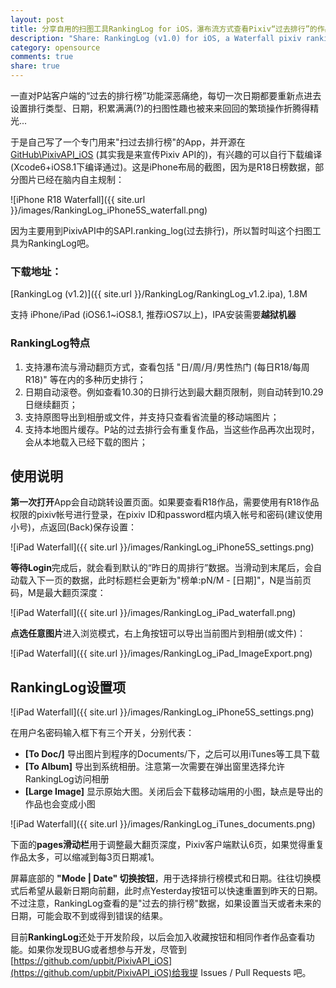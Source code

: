 ```yaml
---
layout: post
title: 分享自用的扫图工具RankingLog for iOS，瀑布流方式查看Pixiv“过去排行”的作品
description: "Share: RankingLog (v1.0) for iOS, a Waterfall pixiv ranking_log client"
category: opensource
comments: true
share: true
---
```


一直对P站客户端的“过去的排行榜”功能深恶痛绝，每切一次日期都要重新点进去设置排行类型、日期，积累满满(?)的扫图性趣也被来来回回的繁琐操作折腾得精光...

于是自己写了一个专门用来"扫过去排行榜"的App，并开源在 [GitHub\PixivAPI_iOS](https://github.com/upbit/PixivAPI_iOS/tree/master/examples/RankingLog) (其实我是来宣传Pixiv API的)，有兴趣的可以自行下载编译(Xcode6+iOS8.1下编译通过)。这是iPhone布局的截图，因为是R18日榜数据，部分图片已经在脑内自主规制：

![iPhone R18 Waterfall]({{ site.url }}/images/RankingLog_iPhone5S_waterfall.png)

因为主要用到PixivAPI中的SAPI.ranking_log(过去排行)，所以暂时叫这个扫图工具为RankingLog吧。

### 下载地址：

[RankingLog (v1.2)]({{ site.url }}/RankingLog/RankingLog_v1.2.ipa), 1.8M

支持 iPhone/iPad (iOS6.1~iOS8.1, 推荐iOS7以上)，IPA安装需要**越狱机器**

### RankingLog特点

1. 支持瀑布流与滑动翻页方式，查看包括 "日/周/月/男性热门 (每日R18/每周R18)" 等在内的多种历史排行；
2. 日期自动滚卷。例如查看10.30的日排行达到最大翻页限制，则自动转到10.29日继续翻页；
3. 支持原图导出到相册或文件，并支持只查看省流量的移动端图片；
4. 支持本地图片缓存。P站的过去排行会有重复作品，当这些作品再次出现时，会从本地载入已经下载的图片；

## 使用说明

**第一次打开**App会自动跳转设置页面。如果要查看R18作品，需要使用有R18作品权限的pixiv帐号进行登录，在pixiv ID和password框内填入帐号和密码(建议使用小号)，点返回(Back)保存设置：

![iPad Waterfall]({{ site.url }}/images/RankingLog_iPhone5S_settings.png)

**等待Login**完成后，就会看到默认的“昨日的周排行”数据。当滑动到末尾后，会自动载入下一页的数据，此时标题栏会更新为"榜单:pN/M - [日期]"，N是当前页码，M是最大翻页深度：

![iPad Waterfall]({{ site.url }}/images/RankingLog_iPad_waterfall.png)

**点选任意图片**进入浏览模式，右上角按钮可以导出当前图片到相册(或文件)：

![iPad Waterfall]({{ site.url }}/images/RankingLog_iPad_ImageExport.png)

## RankingLog设置项

![iPad Waterfall]({{ site.url }}/images/RankingLog_iPhone5S_settings.png)

在用户名密码输入框下有三个开关，分别代表：

* **[To Doc/]** 导出图片到程序的Documents/下，之后可以用iTunes等工具下载
* **[To Album]** 导出到系统相册。注意第一次需要在弹出窗里选择允许RankingLog访问相册
* **[Large Image]** 显示原始大图。关闭后会下载移动端用的小图，缺点是导出的作品也会变成小图

![iPad Waterfall]({{ site.url }}/images/RankingLog_iTunes_documents.png)

下面的**pages滑动栏**用于调整最大翻页深度，Pixiv客户端默认6页，如果觉得重复作品太多，可以缩减到每3页日期减1。

屏幕底部的 **"Mode | Date" 切换按钮**，用于选择排行榜模式和日期。往往切换模式后希望从最新日期向前翻，此时点Yesterday按钮可以快速重置到昨天的日期。不过注意，RankingLog查看的是"过去的排行榜"数据，如果设置当天或者未来的日期，可能会取不到或得到错误的结果。

目前**RankingLog**还处于开发阶段，以后会加入收藏按钮和相同作者作品查看功能。如果你发现BUG或者想参与开发，尽管到[https://github.com/upbit/PixivAPI_iOS](https://github.com/upbit/PixivAPI_iOS)给我提 Issues / Pull Requests 吧。
